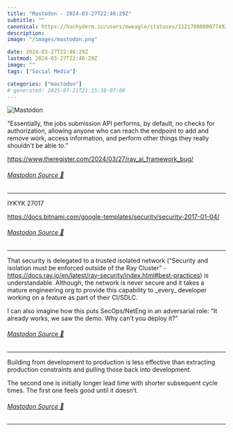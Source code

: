 ```yaml
---
title: "Mastodon - 2024-03-27T22:46:29Z"
subtitle: ""
canonical: https://hachyderm.io/users/mweagle/statuses/112170080007749234
description:
image: "/images/mastodon.png"

date: 2024-03-27T22:46:29Z
lastmod: 2024-03-27T22:46:29Z
image: ""
tags: ["Social Media"]

categories: ["mastodon"]
# generated: 2025-07-21T21:15:38-07:00
---
```

![Mastodon](/images/mastodon.png)

<p>&quot;Essentially, the jobs submission API performs, by default, no checks for authorization, allowing anyone who can reach the endpoint to add and remove work, access information, and perform other things they really shouldn&#39;t be able to.”</p><p><a href="https://www.theregister.com/2024/03/27/ray_ai_framework_bug/" target="_blank" rel="nofollow noopener noreferrer" translate="no"><span class="invisible">https://www.</span><span class="ellipsis">theregister.com/2024/03/27/ray</span><span class="invisible">_ai_framework_bug/</span></a></p>


###### [Mastodon Source 🐘](https://hachyderm.io/@mweagle/112170080007749234)

___

<p>IYKYK 27017</p><p><a href="https://docs.bitnami.com/google-templates/security/security-2017-01-04/" target="_blank" rel="nofollow noopener noreferrer" translate="no"><span class="invisible">https://</span><span class="ellipsis">docs.bitnami.com/google-templa</span><span class="invisible">tes/security/security-2017-01-04/</span></a></p>


###### [Mastodon Source 🐘](https://hachyderm.io/@mweagle/112170094029579063)

___

<p>That security is delegated to a trusted isolated network (“Security and isolation must be enforced outside of the Ray Cluster” - <a href="https://docs.ray.io/en/latest/ray-security/index.html#best-practices" target="_blank" rel="nofollow noopener noreferrer" translate="no"><span class="invisible">https://</span><span class="ellipsis">docs.ray.io/en/latest/ray-secu</span><span class="invisible">rity/index.html#best-practices</span></a>) is understandable. Although, the network is never secure and it takes a mature engineering org to provide this capability to _every_ developer working on a feature as part of their CI/SDLC. </p><p>I can also imagine how this puts SecOps/NetEng in an adversarial role: “It already works, we saw the demo. Why can’t you deploy it?”</p>


###### [Mastodon Source 🐘](https://hachyderm.io/@mweagle/112170164968301062)

___

<p>Building from development to production is less effective than extracting production constraints and pulling those back into development. </p><p>The second one is initially longer lead time with shorter subsequent cycle times. The first one feels good until it doesn’t.</p>


###### [Mastodon Source 🐘](https://hachyderm.io/@mweagle/112170181716190948)

___
